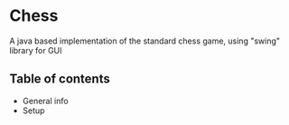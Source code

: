 # Chess
A java based implementation of the standard chess game, using "swing" library for GUI
## Table of contents
- General info
- Setup
